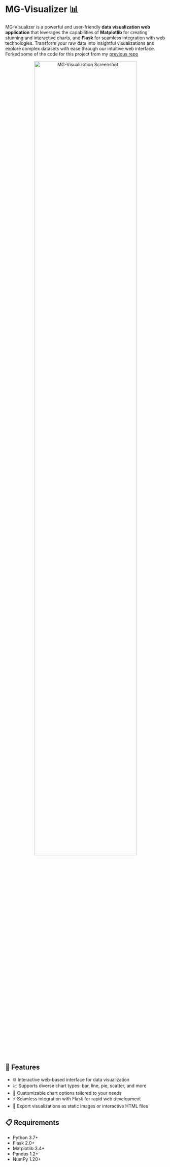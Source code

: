 

# MG-Visualizer 📊

MG-Visualizer is a powerful and user-friendly **data visualization web application** that leverages the capabilities of **Matplotlib** for creating stunning and interactive charts, and **Flask** for seamless integration with web technologies. Transform your raw data into insightful visualizations and explore complex datasets with ease through our intuitive web interface. Forked some of the code for this project from my [previous repo](https://github.com/MG-Osman/DataVisualizer)

<p align="center">
  <img src="./screenshot.png" alt="MG-Visualization Screenshot" width="80%">
</p>

## 🌟 Features

- 🌐 Interactive web-based interface for data visualization
- 📈 Supports diverse chart types: bar, line, pie, scatter, and more
- 🔧 Customizable chart options tailored to your needs
- ⚡ Seamless integration with Flask for rapid web development
- 💾 Export visualizations as static images or interactive HTML files

## 📋 Requirements

- Python 3.7+
- Flask 2.0+
- Matplotlib 3.4+
- Pandas 1.2+
- NumPy 1.20+

